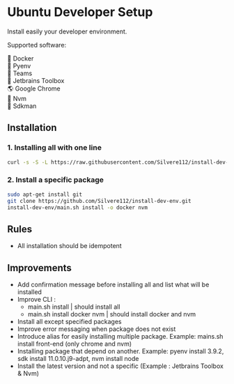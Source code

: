 # Ubuntu Developer Setup
Install easily your developer environment.

Supported software:

:whale: Docker <br/>
:snake: Pyenv <br/>
:office: Teams <br/>
:wrench: Jetbrains Toolbox <br/>
:earth_americas: Google Chrome <br/>
:hammer: Nvm <br/>
:nut_and_bolt: Sdkman <br/>

## Installation

### 1. Installing all with one line
```bash
curl -s -S -L https://raw.githubusercontent.com/Silvere112/install-dev-env/main/install.sh | bash
```

### 2. Install a specific package
```bash
sudo apt-get install git
git clone https://github.com/Silvere112/install-dev-env.git
install-dev-env/main.sh install -o docker nvm
```

## Rules
* All installation should be idempotent

## Improvements
* Add confirmation message before installing all and list what will be installed
* Improve CLI :
  * main.sh install | should install all
  * main.sh install docker nvm | should install docker and nvm
* Install all except specified packages
* Improve error messaging when package does not exist
* Introduce alias for easily installing multiple package. Example: mains.sh install front-end (only chrome and nvm)
* Installing package that depend on another. Example: pyenv install 3.9.2, sdk install 11.0.10.j9-adpt, nvm install node
* Install the latest version and not a specific (Example : Jetbrains Toolbox & Nvm)